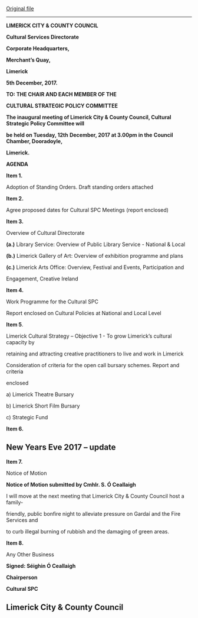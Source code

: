 [Original file](https://www.limerick.ie/sites/default/files/media/documents/2017-12/Agenda%20Cultural%20SPC%2012th%20December%202017.pdf)

---
**LIMERICK CITY & COUNTY COUNCIL**

**Cultural Services Directorate**

**Corporate Headquarters,**

**Merchant’s Quay,**

**Limerick**

**5th** **December, 2017.**

**TO: THE CHAIR AND EACH MEMBER OF THE**

**CULTURAL STRATEGIC POLICY COMMITTEE**

**The inaugural meeting of Limerick City & County Council, Cultural Strategic Policy Committee will**

**be held on Tuesday, 12th** **December, 2017 at 3.00pm in the** **Council Chamber, Dooradoyle,**

**Limerick.**

**AGENDA**

**Item 1.**

Adoption of Standing Orders. Draft standing orders attached

**Item 2.**

Agree proposed dates for Cultural SPC Meetings (report enclosed)

**Item 3.**

Overview of Cultural Directorate

**(a.)** Library Service: Overview of Public Library Service - National & Local

**(b.)** Limerick Gallery of Art: Overview of exhibition programme and plans

**(c.)** Limerick Arts Office: Overview, Festival and Events, Participation and

Engagement, Creative Ireland

**Item 4.**

Work Programme for the Cultural SPC

Report enclosed on Cultural Policies at National and Local Level

**Item 5**.

Limerick Cultural Strategy – Objective 1 - To grow Limerick’s cultural capacity by

retaining and attracting creative practitioners to live and work in Limerick

Consideration of criteria for the open call bursary schemes. Report and criteria

enclosed

a) Limerick Theatre Bursary

b) Limerick Short Film Bursary

c) Strategic Fund

**Item 6.**

New Years Eve 2017 – update
---
**Item 7.**

Notice of Motion

**Notice of Motion submitted by Cmhlr. S. Ó Ceallaigh**

I will move at the next meeting that Limerick City & County Council host a family-

friendly, public bonfire night to alleviate pressure on Gardaí and the Fire Services and

to curb illegal burning of rubbish and the damaging of green areas.

**Item 8.**

Any Other Business

**Signed: Séighin Ó Ceallaigh**

**Chairperson**

**Cultural SPC**

**Limerick City & County Council**
---
